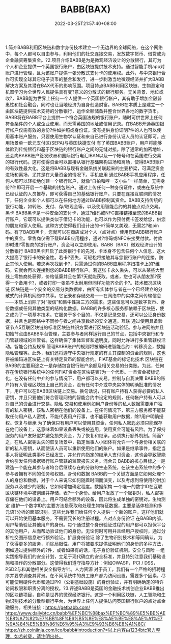 ﻿---
weight: 
title: "BABB(BAX)"
description: "BABB利用区块链和数字身份技术建立一个无边界的全球网络，在这个网络中，每个人都可以自由参与，利用他们的社交连接交易，发放数字货币、借贷或为企业融资筹集资金"
date: 2022-03-25T21:57:40+08:00
lastmod: 2022-03-25T16:45:40+08:00
draft: false
authors: ["Metabd"]
featuredImage: "babbbax.webp"
link: ""
tags: ["数字代币","BABB(BAX)"]
categories: ["navigation"]
navigation: ["数字代币"]
lightgallery: true
toc: true
pinned: false
recommend: false
recommend1: false
---
1.简介BABB利用区块链和数字身份技术建立一个无边界的全球网络，在这个网络中，每个人都可以自由参与，利用他们的社交连接交易，发放数字货币、借贷或为企业融资筹集资金。?2.项目介绍BABB是为是微观经济设计的分散银行，其可为个人和企业提供一个英国银行账户，由区块链提供技术支持。通过智能手机app对账户进行管理，且为该账户提供一张分散式支付卡的使用权。此外，与中央银行合作可实现全球其它电子货币的整合和发行，进一步刺激当地微观经济并扩大BABB解决方案及其潜在BAX代币的影响范围。项目特点BABB利用区块链、生物测定和机器学习为全世界人民提供具有变?意义的分散式的银行服务。无关背景、地位或收?，BABB能为世界上任何一个人提供一个英国银行帐户，其有助于增加金融普惠性和社会融合，同时也让当地经济为自身创造财富。BABB在本质上是建立一个由区块链提供技术支持的分散银行，运作全额储备并整合世界各地的数字货币。BABB将在BABB平台上提供一个符合英国法规的银行账户，随时可供世界上任何符合条件的个人或企业使用，而无需英国的地址或信用记录。在BABB开通英国银行帐户仅需有效的身份?件如护照或身份证。没有提供身份证明?件的人也可以使用基本账户服务，只要使用生物学认证和来自已进行身份认证人员的认证即可。应用场景单一欧元支付区(SEPA)与英国快捷支付
有了英国BABB账户，用户将能够体验到传统银行和基于区块链的银行账户之间的无缝对接。除了通常的加密地址，还会向BABB账户签发欧洲和国际银行电汇IBAN以及一个帐号和在英国进行交易的银行代码。这将使得资金可以直接从银行基础架构进场和离场，使得BABB账户的有效性最大化。这是将BABB与现有金融系统关联起来的主要桥梁，可满足资金进场和离场，尤其是在大量资金的情况下。手机应用
通过BABB手机应用程序，任何人都可以轻松地创建一个银行账户，就像“自拍和哼一支小曲”一样简单，无需身份?件即可开启一个基础的钱包账户。通过上传任何一种身份证件，或由在系统中已经认证的人员推荐，即可获得自己的基础银行账户。只要在连接互联网的情况下，任何企业和个人都可以在任何地方通过BABB控制其资金。BABB支持传统的银行功能，如转账、支付、存/取现金等，以及使用智能合约的其他点对点交易。黑卡
BABB黑卡是一种安全的支付卡，通过?维码或NFC直接链接至您的BABB银行账户。它既可以提供类似于借记卡的功能，也可以作为预付费卡签发给您，供您的朋友和家人使用。这种方式使得我们设计出的卡?简单又美观，无需芯?和pin码。有了BABB黑卡，您就可以在商店或对个人（点对点）使用您BABB银行账户中的资金。零售商仅需下载BABB应用程序，通过?维码或NFC来接受付款。付款即时进?零售商的银行账户，资金可以立即使用。BABB（BAX）微观经济设计的分散银行
BABB黑卡开启了此类银行卡的先河，卡本身不包含任何个人信息，这大大提高了银行卡的安全性。若卡?丢失，可轻松将接触其与您银行账户的连接，防止其他人使用。若您再次找到卡?，只需通过你的BABB应用程序扫描卡上的?维码，它就会再次连接到您的BABB银行账户。若这张卡永久丢失，可以从某些大型线上零售商处获得，价格低廉并且在第?天就能获取。或者，您也可从朋友那?获得一个备用卡?，或者打印一张虽不太耐用但同样功能齐全的卡?。技术概况区块链
区块链是一个安全的交易分类数据库，由所有实体参与者在一个已经建立的分散式的计算机网络中共享。它记录和存储交易——在网络中的实体之间传输信息——本质上消除了对“授信”和集中性第三方的需求。这些信息可以是数字货币、身份数据或任何其他类型的结构化数据。BABB的许多核心服务都依赖于区块链，使之成为了一项基本技术。它服务于多个目的，不仅是记录交易，还可以公证身份数据，并且也是网络中不同参与者之间共享数据的安全通道。互联
通过使用具备验证节点5互联区块链的标准区块链共识方案进行区块链活动验证。参与进网络并且初始节点由BABB平台管理，主要参与者同样运行自己的节点，包括中央银行和专门管辖领域的监管者。这样确保了集体监督和透明度，同时允许进行多重管辖权活动。智能合约及规章
管理BABB账户的规则将被编码进智能合约：转移资金，数据隐私管理等。此外，我们还将遵守中央银行规定的有关其控制的资金的规则，这也将被编码进区块链上有关特定货币的智能合约。FIAT基金的标记化技术
区块链在BABB的主要用途之一是存储包含银行账户余额及相关交易的分类账。为此，任何存在传统银行系统中的任何FIAT资金在区块链表?为一个代币。一旦资金被标记化，在没有任何中介的参与情况下，用户都可以交易。控制与自我决策
BABB的账户持有人管理区块链上自己的资金，没有任何中介或中央实体的明确批准的情况下，用户可以在BABB区块链上交易。换句话说，只有账户持有人获得必要的私人密钥，并且只要他们符合管理网络的智能合约中设定的规则，任何帐户持有人可以对自己的资金进行交易。隐私
交易和使用例如用户身份等的私人数据需要用户独有的私人密钥，该私人密钥在他们的设备上。在任何情况下，第三方服务都不能获取任何用户私人密钥，不能代表用户行事，也不能获取用户数据，除?用户明确授权。恢复与继承
为了确保只有用户可以使用其资金，任何私人密匙必须只能保存在他们设备上，这意味着如果设备丢失或被盗用，使用资金可能有风险。为了保持服务的用户友好型并避免损失资金，为了恢复和继承，必须执行额外机制。简而?之，在私人密钥丢失的恢复场景中，指定当事人小团体将允许一个与身份相关联的新的私人密钥，从而使该人员可以重新使用他们的账户。如果是继承事件，指定当事人将证明此类事件已经发生，并允许向指定的继承人支付资金，这也会导致智能合约引发任何根据银行账户管辖的监管报告义务。混合云
BABB的核心目标之一是建造一个能在其参与者垮台后继续存在的分散的生态系统，在该生态系统中的多个参与者拥有不同的任务和权限。身份和数据
BABB的一个关键方面是它如何处理个人的身份和数据，对于个人来说它如何随着时间而演变，以及考虑到将使用的附加服务以及减少的限制，它如何增加确定程度。数据架构
一个唯一的数字ID在互联区块链环境中被创建并存储，表?一个身份。给用户发放了一个密钥对，私人密钥存储在他们的设备上。用户可结合额外的设备，因此将生成单独的密钥对。生物测定
维护一个数字ID的主要方法是获取和处理生物特征数据，主要是活体检测和多元语?分析的面部识别。这些允许我们给任何个人提供一个新的账户，这样他们就可以开始使用基本服务，不需要冗长的注册过程。点对点身份验证
在BABB内部，用户帮助验证其他用户的身份。每个通过整个身份验证过程的用户都可以担保平台的其他用户，从而帮助验证他们的身份。无论何时可用并且经用户授权时，通过分析社交图形信息进行额外验证。扩展身份验证
除了生物识别技术和等同确认，为了获得更多的服务，消除局限性，用户将被要求提供证明他们的身份的多种方法，例如通过提供额外的?件，或者如果有的话，电子身份验证机制。安全与风险
一组实践指导我们的安全计划，立足于现代确立的安全标准，并且特别注意我们基础设施和操作的分散部分。这使得我们遵守指导方针：例如OWASP，PCI / DSS，PSD2与和其他相关安全指导方针。人力资源
对于员工，我们有一个严格的招聘程序并要求调查其背景。在不同系统中的员工账户都为访问设置，需要多个因素，尽可能使用硬件代币和通过PKI（公钥基础设施）的身份验证，并有明确确定的特许访问权限和职责分离的授权。?3.评述BABB是英国的金融技术初创企业BABB推出的区块链项目，自称是世界的微观经济银行。这是一个利用区块链，人工智能和生物识别技术的分散型银行平台，为世界上任何人提供访问英国银行账户的点对点金融服务。相关链接：https://getbabb.com/
https://www.dailybtc.cn/babb%EF%BC%88bax%EF%BC%89%E5%BE%AE%E8%A7%82%E7%BB%8F%E6%B5%8E%E8%AE%BE%E8%AE%A1%E7%9A%84%E5%88%86%E6%95%A3%E9%93%B6%E8%A1%8C/
https://zh.coinjinja.com/ico/babb#introduction?*以上内容由1234btc官方整理，如若转载，请注明出处。
